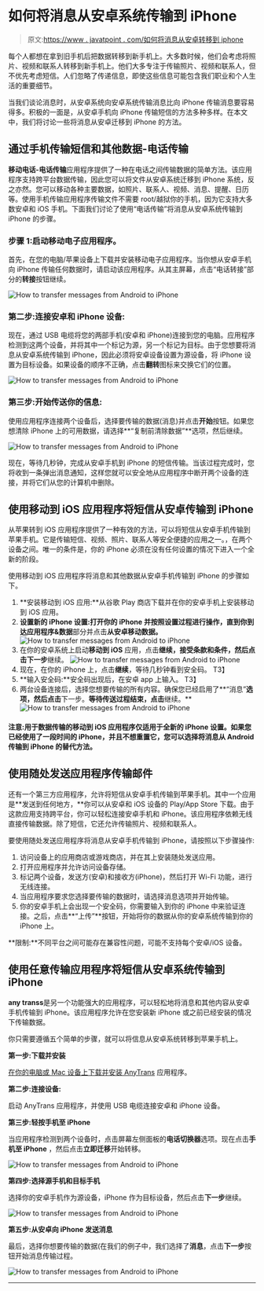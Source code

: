 # 如何将消息从安卓系统传输到 iPhone

> 原文:[https://www . javatpoint . com/如何将消息从安卓转移到 iphone](https://www.javatpoint.com/how-to-transfer-messages-from-android-to-iphone)

每个人都想在拿到旧手机后把数据转移到新手机上。大多数时候，他们会考虑将照片、视频和联系人转移到新手机上。他们大多专注于传输照片、视频和联系人，但不优先考虑短信。人们忽略了传递信息，即使这些信息可能包含我们职业和个人生活的重要细节。

当我们谈论消息时，从安卓系统向安卓系统传输消息比向 iPhone 传输消息要容易得多。积极的一面是，从安卓手机向 iPhone 传输短信的方法多种多样。在本文中，我们将讨论一些将消息从安卓迁移到 iPhone 的方法。

## 通过手机传输短信和其他数据-电话传输

**移动电话-电话传输**应用程序提供了一种在电话之间传输数据的简单方法。该应用程序支持跨平台数据传输，因此您可以将文件从安卓系统迁移到 iPhone 系统，反之亦然。您可以移动各种主要数据，如照片、联系人、视频、消息、提醒、日历等。使用手机传输应用程序传输文件不需要 root/越狱你的手机，因为它支持大多数安卓和 iOS 手机。下面我们讨论了使用“电话传输”将消息从安卓系统传输到 iPhone 的步骤。

### 步骤 1:启动移动电子应用程序。

首先，在您的电脑/苹果设备上下载并安装移动电子应用程序。当你想从安卓手机向 iPhone 传输任何数据时，请启动该应用程序。从其主屏幕，点击“电话转接”部分的**转接**按钮继续。

![How to transfer messages from Android to iPhone](../Images/8bd78b106b048d5f390c30fbf49a7d66.png)

### 第二步:连接安卓和 iPhone 设备:

现在，通过 USB 电缆将您的两部手机(安卓和 iPhone)连接到您的电脑。应用程序检测到这两个设备，并将其中一个标记为源，另一个标记为目标。由于您想要将消息从安卓系统传输到 iPhone，因此必须将安卓设备设置为源设备，将 iPhone 设置为目标设备。如果设备的顺序不正确，点击**翻转**图标来交换它们的位置。

![How to transfer messages from Android to iPhone](../Images/3844cf287a2c62ca729e01311ce3f672.png)

### 第三步:开始传送你的信息:

使用应用程序连接两个设备后，选择要传输的数据(消息)并点击**开始**按钮。如果您想清除 iPhone 上的可用数据，请选择**“复制前清除数据”**选项，然后继续。

![How to transfer messages from Android to iPhone](../Images/eefd8d2feb523b0da104bbc3d6b93746.png)

现在，等待几秒钟，完成从安卓手机到 iPhone 的短信传输。当该过程完成时，您将收到一条弹出消息通知，这样您就可以安全地从应用程序中断开两个设备的连接，并将它们从您的计算机中删除。

## 使用移动到 iOS 应用程序将短信从安卓传输到 iPhone

从苹果转到 iOS 应用程序提供了一种有效的方法，可以将短信从安卓手机传输到苹果手机。它是传输短信、视频、照片、联系人等安全便捷的应用之一。，在两个设备之间。唯一的条件是，你的 iPhone 必须在没有任何设置的情况下进入一个全新的阶段。

使用移动到 iOS 应用程序将消息和其他数据从安卓手机传输到 iPhone 的步骤如下。

1.  **安装移动到 iOS 应用:**从谷歌 Play 商店下载并在你的安卓手机上安装移动到 iOS 应用。
2.  **设置新的 iPhone 设置:**打开你的 iPhone 并按照设置过程进行操作，直到你到达**应用程序&数据**部分并点击**从安卓移动数据。**
    ![How to transfer messages from Android to iPhone](../Images/73a53a570ad22f25e70100eb4d64fcac.png)
3.  在你的安卓系统上启动**移动到 iOS** 应用，点击**继续，**接受条款和条件，然后点击**下一步**继续。
    ![How to transfer messages from Android to iPhone](../Images/f1a63538e73d7061cda754bf6b736770.png)
4.  现在，在你的 iPhone 上，点击**继续**，等待几秒钟看到安全码。
    T3】
5.  **输入安全码:**安全码出现后，在安卓 app 上输入。
    T3】
6.  两台设备连接后，选择您想要传输的所有内容。确保您已经启用了**“消息”**选项，然后点击**下一步。**等待传送过程结束，点击**继续。**
    ![How to transfer messages from Android to iPhone](../Images/1d6b8f6f86e8d621d2143e46878bf280.png)

#### 注意:用于数据传输的移动到 iOS 应用程序仅适用于全新的 iPhone 设置。如果您已经使用了一段时间的 iPhone，并且不想重置它，您可以选择将消息从 Android 传输到 iPhone 的替代方法。

## 使用随处发送应用程序传输邮件

还有一个第三方应用程序，允许将短信从安卓手机传输到苹果手机。其中一个应用是**发送到任何地方，**你可以从安卓和 iOS 设备的 Play/App Store 下载。由于这款应用支持跨平台，你可以轻松连接安卓手机和 iPhone。该应用程序依赖无线直接传输数据。除了短信，它还允许传输照片、视频和联系人。

要使用随处发送应用程序将消息从安卓手机传输到 iPhone，请按照以下步骤操作:

1.  访问设备上的应用商店或游戏商店，并在其上安装随处发送应用。
2.  打开应用程序并允许访问设备存储。
3.  标记两个设备，发送方(安卓)和接收方(iPhone)，然后打开 Wi-Fi 功能，进行无线连接。
4.  当应用程序要求您选择要传输的数据时，请选择消息选项并开始传输。
5.  你的安卓手机上会出现一个安全码，你需要输入到你的 iPhone 中来验证连接。之后，点击**“上传”**按钮，开始将你的数据从你的安卓系统传输到你的 iPhone 上。

**限制:**不同平台之间可能存在兼容性问题，可能不支持每个安卓/iOS 设备。

## 使用任意传输应用程序将短信从安卓系统传输到 iPhone

**any transs**是另一个功能强大的应用程序，可以轻松地将消息和其他内容从安卓手机传输到 iPhone。该应用程序允许在您安装新 iPhone 或之前已经安装的情况下传输数据。

你只需要遵循五个简单的步骤，就可以将信息从安卓系统转移到苹果手机上。

**第一步:下载并安装**

[在你的电脑或 Mac 设备上下载并安装 AnyTrans](https://www.imobie.com/go/downloadphp?product=ati&id=3) 应用程序。

**第二步:连接设备:**

启动 AnyTrans 应用程序，并使用 USB 电缆连接安卓和 iPhone 设备。

**第三步:轻按手机至 iPhone**

当应用程序检测到两个设备时，点击屏幕左侧面板的**电话切换器**选项。现在点击**手机至 iPhone** ，然后点击**立即迁移**开始转移。

![How to transfer messages from Android to iPhone](../Images/cecb1558bda264728c613eb82cc92e06.png)

**第四步:选择源手机和目标手机**

选择你的安卓手机作为源设备，iPhone 作为目标设备，然后点击**下一步**继续。

![How to transfer messages from Android to iPhone](../Images/6fe458c4671b19a01d84e351cce35c4b.png)

**第五步:从安卓向 iPhone 发送消息**

最后，选择你想要传输的数据(在我们的例子中，我们选择了**消息**，点击**下一步**按钮开始消息传输过程。

![How to transfer messages from Android to iPhone](../Images/6d53a5cd60d3a0c46c86137ab0393b59.png)

* * *